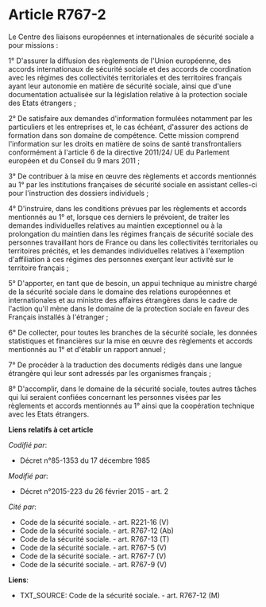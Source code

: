 # Article R767-2

Le Centre des liaisons européennes et internationales de sécurité sociale a pour missions : 

1° D'assurer la diffusion des règlements de l'Union européenne, des accords internationaux de sécurité sociale et des accords
de coordination avec les régimes des collectivités territoriales et des territoires français ayant leur autonomie en matière
de sécurité sociale, ainsi que d'une documentation actualisée sur la législation relative à la protection sociale des Etats
étrangers ; 

2° De satisfaire aux demandes d'information formulées notamment par les particuliers et les entreprises et, le cas échéant,
d'assurer des actions de formation dans son domaine de compétence. Cette mission comprend l'information sur les droits en
matière de soins de santé transfrontaliers conformément à l'article 6 de la directive 2011/24/ UE du Parlement européen et du
Conseil du 9 mars 2011 ; 

3° De contribuer à la mise en œuvre des règlements et accords mentionnés au 1° par les institutions françaises de sécurité
sociale en assistant celles-ci pour l'instruction des dossiers individuels ; 

4° D'instruire, dans les conditions prévues par les règlements et accords mentionnés au 1° et, lorsque ces derniers le
prévoient, de traiter les demandes individuelles relatives au maintien exceptionnel ou à la prolongation du maintien dans les
régimes français de sécurité sociale des personnes travaillant hors de France ou dans les collectivités territoriales ou
territoires précités, et les demandes individuelles relatives à l'exemption d'affiliation à ces régimes des personnes
exerçant leur activité sur le territoire français ; 

5° D'apporter, en tant que de besoin, un appui technique au ministre chargé de la sécurité sociale dans le domaine des
relations européennes et internationales et au ministre des affaires étrangères dans le cadre de l'action qu'il mène dans le
domaine de la protection sociale en faveur des Français installés à l'étranger ; 

6° De collecter, pour toutes les branches de la sécurité sociale, les données statistiques et financières sur la mise en
œuvre des règlements et accords mentionnés au 1° et d'établir un rapport annuel ; 

7° De procéder à la traduction des documents rédigés dans une langue étrangère qui leur sont adressés par les organismes
français ; 

8° D'accomplir, dans le domaine de la sécurité sociale, toutes autres tâches qui lui seraient confiées concernant les
personnes visées par les règlements et accords mentionnés au 1° ainsi que la coopération technique avec les Etats étrangers.

**Liens relatifs à cet article**

_Codifié par_:

  - Décret n°85-1353 du 17 décembre 1985

_Modifié par_:

  - Décret n°2015-223 du 26 février 2015 - art. 2

_Cité par_:

  - Code de la sécurité sociale. - art. R221-16 (V)
  - Code de la sécurité sociale. - art. R767-12 (Ab)
  - Code de la sécurité sociale. - art. R767-13 (T)
  - Code de la sécurité sociale. - art. R767-5 (V)
  - Code de la sécurité sociale. - art. R767-7 (V)
  - Code de la sécurité sociale. - art. R767-9 (V)

**Liens**:

  - TXT_SOURCE: Code de la sécurité sociale. - art. R767-12 (M)
